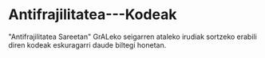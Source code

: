 # Antifrajilitatea---Kodeak
"Antifrajilitatea Sareetan" GrALeko  seigarren ataleko irudiak sortzeko erabili diren kodeak eskuragarri daude biltegi honetan.

